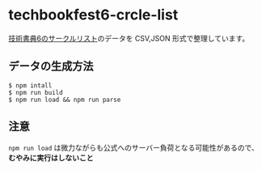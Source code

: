 # techbookfest6-crcle-list

[技術書典6のサークルリスト](https://techbookfest.org/event/tbf06/circle)のデータを CSV,JSON 形式で整理しています。

## データの生成方法

```
$ npm intall
$ npm run build
$ npm run load && npm run parse
```

## 注意
`npm run load` は微力ながらも公式へのサーバー負荷となる可能性があるので、**むやみに実行はしないこと**